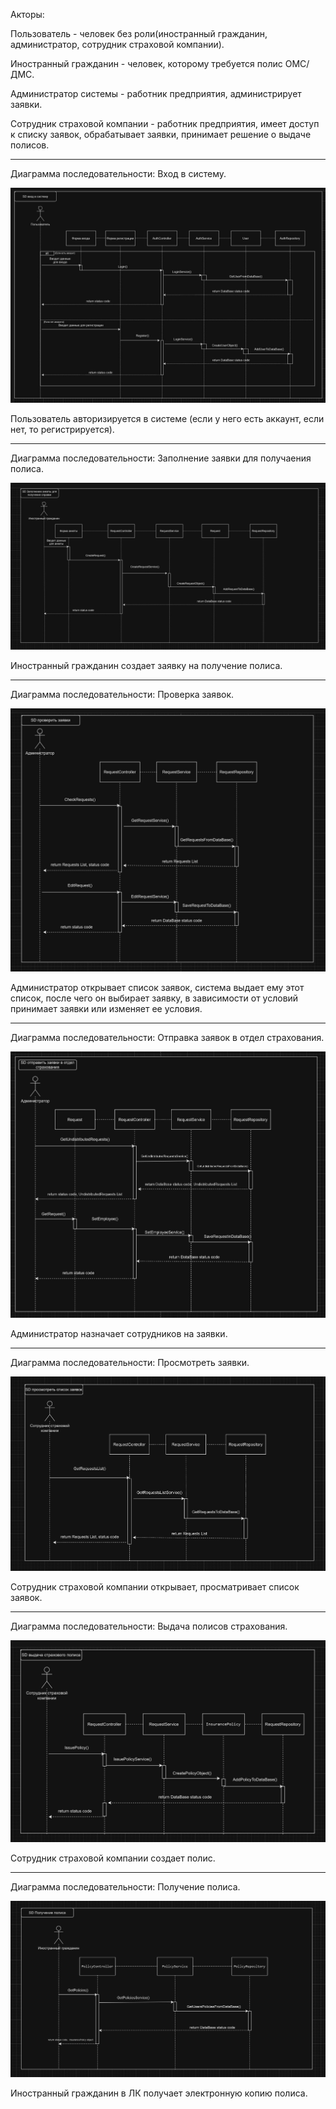 Акторы:

Пользователь - человек без роли(иностранный гражданин, администратор, сотрудник страховой компании).

Иностранный гражданин - человек, которому требуется полис ОМС/ДМС.

Администратор системы - работник предприятия, администрирует заявки.

Сотрудник страховой компании - работник предприятия, имеет доступ к списку заявок, обрабатывает заявки, принимает решение о выдаче полисов.

_______________________________________________________________________

Диаграмма последовательности: Вход в систему.

![](https://github.com/babidjon666/universityProject/blob/main/Cache/sd_insurance_login.jpg)

Пользователь авторизируется в системе (если у него есть аккаунт, если нет, то регистрируется).
_______________________________________________________________________

Диаграмма последовательности: Заполнение заявки для получаения полиса.

![](https://github.com/babidjon666/universityProject/blob/main/Cache/sd_insurance_make_request.jpg)

Иностранный гражданин создает заявку на получение полиса.
_______________________________________________________________________

Диаграмма последовательности: Проверка заявок.

![](https://github.com/babidjon666/universityProject/blob/main/Cache/sd_insurance_check_requests.jpg)

Администратор открывает список заявок, система выдает ему этот список, после чего он выбирает заявку, в зависимости от условий принимает заявки или изменяет ее условия.

_______________________________________________________________________

Диаграмма последовательности: Отправка заявок в отдел страхования.

![](https://github.com/babidjon666/universityProject/blob/main/Cache/sd_insurance_direct_requests.jpg)

Администратор назначает сотрудников на заявки.

_______________________________________________________________________

Диаграмма последовательности: Просмотреть заявки.

![](https://github.com/babidjon666/universityProject/blob/main/Cache/sd_insurance_watch_requests.jpg)

Сотрудник страховой компании открывает, просматривает список заявок.

_______________________________________________________________________

Диаграмма последовательности: Выдача полисов страхования.

![](https://github.com/babidjon666/universityProject/blob/main/Cache/sd_insurance_give_policy.jpg)

Сотрудник страховой компании создает полис.

_______________________________________________________________________

Диаграмма последовательности: Получение полиса.

![](https://github.com/babidjon666/universityProject/blob/main/Cache/sd_insurance_take_policy.jpg)

Иностранный гражданин в ЛК получает электронную копию полиса.
